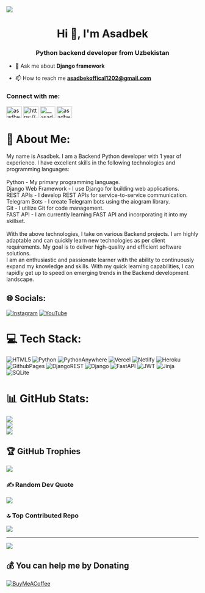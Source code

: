 
<img src="https://user-images.githubusercontent.com/74038190/238353480-219bcc70-f5dc-466b-9a60-29653d8e8433.gif">
<h1 align="center">Hi 👋, I'm Asadbek</h1>
<h3 align="center">Python backend developer from Uzbekistan</h3>

- 💬 Ask me about **Django framework**

- 📫 How to reach me **asadbekoffical1202@gmail.com**

<h3 align="left">Connect with me:</h3>
<p align="left">
<a href="https://twitter.com/asadbek18" target="blank"><img align="center" src="https://raw.githubusercontent.com/rahuldkjain/github-profile-readme-generator/master/src/images/icons/Social/twitter.svg" alt="asadbek18" height="30" width="40" /></a>
<a href="https://fb.com/asadbek1803/" target="blank"><img align="center" src="https://raw.githubusercontent.com/rahuldkjain/github-profile-readme-generator/master/src/images/icons/Social/facebook.svg" alt="https://www.facebook.com/profile.php?id=61553804877887" height="30" width="40" /></a>
<a href="https://instagram.com/__asadbek_7" target="blank"><img align="center" src="https://raw.githubusercontent.com/rahuldkjain/github-profile-readme-generator/master/src/images/icons/Social/instagram.svg" alt="__asadbek_7" height="30" width="40" /></a>
<a href="https://www.leetcode.com/asadbek1803" target="blank"><img align="center" src="https://raw.githubusercontent.com/rahuldkjain/github-profile-readme-generator/master/src/images/icons/Social/leet-code.svg" alt="asadbek1803" height="30" width="40" /></a>
</p>



# 💫 About Me:
My name is Asadbek. I am a Backend Python developer with 1 year of experience. I have excellent skills in the following technologies and programming languages:<br><br>Python - My primary programming language.<br>Django Web Framework - I use Django for building web applications.<br>REST APIs - I develop REST APIs for service-to-service communication.<br>Telegram Bots - I create Telegram bots using the aiogram library.<br>Git - I utilize Git for code management.<br>FAST API - I am currently learning FAST API and incorporating it into my skillset.<br><br>With the above technologies, I take on various Backend projects. I am highly adaptable and can quickly learn new technologies as per client requirements. My goal is to deliver high-quality and efficient software solutions.<br>I am an enthusiastic and passionate learner with the ability to continuously expand my knowledge and skills. With my quick learning capabilities, I can rapidly get up to speed on emerging trends in the Backend development landscape.


## 🌐 Socials:
[![Instagram](https://img.shields.io/badge/Instagram-%23E4405F.svg?logo=Instagram&logoColor=white)](https://instagram.com/as1dbek_) [![YouTube](https://img.shields.io/badge/YouTube-%23FF0000.svg?logo=YouTube&logoColor=white)](https://youtube.com/@@raqamli_dunyo_uz) 

# 💻 Tech Stack:
![HTML5](https://img.shields.io/badge/html5-%23E34F26.svg?style=for-the-badge&logo=html5&logoColor=white) ![Python](https://img.shields.io/badge/python-3670A0?style=for-the-badge&logo=python&logoColor=ffdd54) ![PythonAnywhere](https://img.shields.io/badge/pythonanywhere-%232F9FD7.svg?style=for-the-badge&logo=pythonanywhere&logoColor=151515) ![Vercel](https://img.shields.io/badge/vercel-%23000000.svg?style=for-the-badge&logo=vercel&logoColor=white) ![Netlify](https://img.shields.io/badge/netlify-%23000000.svg?style=for-the-badge&logo=netlify&logoColor=#00C7B7) ![Heroku](https://img.shields.io/badge/heroku-%23430098.svg?style=for-the-badge&logo=heroku&logoColor=white) ![GithubPages](https://img.shields.io/badge/github%20pages-121013?style=for-the-badge&logo=github&logoColor=white) ![DjangoREST](https://img.shields.io/badge/DJANGO-REST-ff1709?style=for-the-badge&logo=django&logoColor=white&color=ff1709&labelColor=gray) ![Django](https://img.shields.io/badge/django-%23092E20.svg?style=for-the-badge&logo=django&logoColor=white) ![FastAPI](https://img.shields.io/badge/FastAPI-005571?style=for-the-badge&logo=fastapi) ![JWT](https://img.shields.io/badge/JWT-black?style=for-the-badge&logo=JSON%20web%20tokens) ![Jinja](https://img.shields.io/badge/jinja-white.svg?style=for-the-badge&logo=jinja&logoColor=black) ![SQLite](https://img.shields.io/badge/sqlite-%2307405e.svg?style=for-the-badge&logo=sqlite&logoColor=white)
# 📊 GitHub Stats:
![](https://github-readme-stats.vercel.app/api?username=asadbek1803&theme=dark&hide_border=false&include_all_commits=false&count_private=false)<br/>
![](https://github-readme-streak-stats.herokuapp.com/?user=asadbek1803&theme=dark&hide_border=false)<br/>
![](https://github-readme-stats.vercel.app/api/top-langs/?username=asadbek1803&theme=dark&hide_border=false&include_all_commits=false&count_private=false&layout=compact)

## 🏆 GitHub Trophies
![](https://github-profile-trophy.vercel.app/?username=asadbek1803&theme=radical&no-frame=false&no-bg=true&margin-w=4)

### ✍️ Random Dev Quote
![](https://quotes-github-readme.vercel.app/api?type=horizontal&theme=radical)

### 🔝 Top Contributed Repo
![](https://github-contributor-stats.vercel.app/api?username=asadbek1803&limit=5&theme=dark&combine_all_yearly_contributions=true)

---
[![](https://visitcount.itsvg.in/api?id=asadbek1803&icon=0&color=0)](https://visitcount.itsvg.in)

  ## 💰 You can help me by Donating
  [![BuyMeACoffee](https://img.shields.io/badge/Buy%20Me%20a%20Coffee-ffdd00?style=for-the-badge&logo=buy-me-a-coffee&logoColor=black)](https://buymeacoffee.com/asadbek_abdubannopov) 

  
<!-- Proudly created with GPRM ( https://gprm.itsvg.in ) -->
